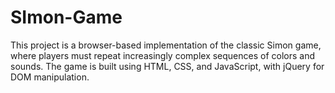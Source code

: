 # SImon-Game
This project is a browser-based implementation of the classic Simon game, where players must repeat increasingly complex sequences of colors and sounds. The game is built using HTML, CSS, and JavaScript, with jQuery for DOM manipulation.
